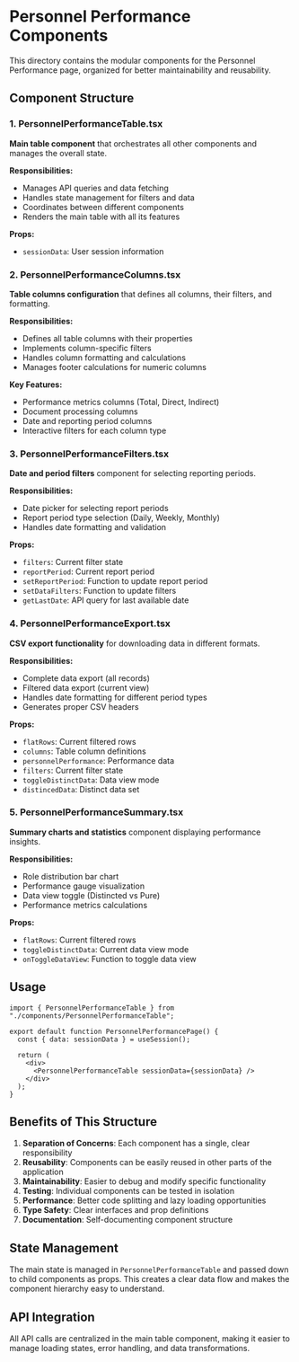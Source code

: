 # Personnel Performance Components

This directory contains the modular components for the Personnel Performance page, organized for better maintainability and reusability.

## Component Structure

### 1. PersonnelPerformanceTable.tsx

**Main table component** that orchestrates all other components and manages the overall state.

**Responsibilities:**

- Manages API queries and data fetching
- Handles state management for filters and data
- Coordinates between different components
- Renders the main table with all its features

**Props:**

- `sessionData`: User session information

### 2. PersonnelPerformanceColumns.tsx

**Table columns configuration** that defines all columns, their filters, and formatting.

**Responsibilities:**

- Defines all table columns with their properties
- Implements column-specific filters
- Handles column formatting and calculations
- Manages footer calculations for numeric columns

**Key Features:**

- Performance metrics columns (Total, Direct, Indirect)
- Document processing columns
- Date and reporting period columns
- Interactive filters for each column type

### 3. PersonnelPerformanceFilters.tsx

**Date and period filters** component for selecting reporting periods.

**Responsibilities:**

- Date picker for selecting report periods
- Report period type selection (Daily, Weekly, Monthly)
- Handles date formatting and validation

**Props:**

- `filters`: Current filter state
- `reportPeriod`: Current report period
- `setReportPeriod`: Function to update report period
- `setDataFilters`: Function to update filters
- `getLastDate`: API query for last available date

### 4. PersonnelPerformanceExport.tsx

**CSV export functionality** for downloading data in different formats.

**Responsibilities:**

- Complete data export (all records)
- Filtered data export (current view)
- Handles date formatting for different period types
- Generates proper CSV headers

**Props:**

- `flatRows`: Current filtered rows
- `columns`: Table column definitions
- `personnelPerformance`: Performance data
- `filters`: Current filter state
- `toggleDistinctData`: Data view mode
- `distincedData`: Distinct data set

### 5. PersonnelPerformanceSummary.tsx

**Summary charts and statistics** component displaying performance insights.

**Responsibilities:**

- Role distribution bar chart
- Performance gauge visualization
- Data view toggle (Distincted vs Pure)
- Performance metrics calculations

**Props:**

- `flatRows`: Current filtered rows
- `toggleDistinctData`: Current data view mode
- `onToggleDataView`: Function to toggle data view

## Usage

```tsx
import { PersonnelPerformanceTable } from "./components/PersonnelPerformanceTable";

export default function PersonnelPerformancePage() {
  const { data: sessionData } = useSession();

  return (
    <div>
      <PersonnelPerformanceTable sessionData={sessionData} />
    </div>
  );
}
```

## Benefits of This Structure

1. **Separation of Concerns**: Each component has a single, clear responsibility
2. **Reusability**: Components can be easily reused in other parts of the application
3. **Maintainability**: Easier to debug and modify specific functionality
4. **Testing**: Individual components can be tested in isolation
5. **Performance**: Better code splitting and lazy loading opportunities
6. **Type Safety**: Clear interfaces and prop definitions
7. **Documentation**: Self-documenting component structure

## State Management

The main state is managed in `PersonnelPerformanceTable` and passed down to child components as props. This creates a clear data flow and makes the component hierarchy easy to understand.

## API Integration

All API calls are centralized in the main table component, making it easier to manage loading states, error handling, and data transformations.
